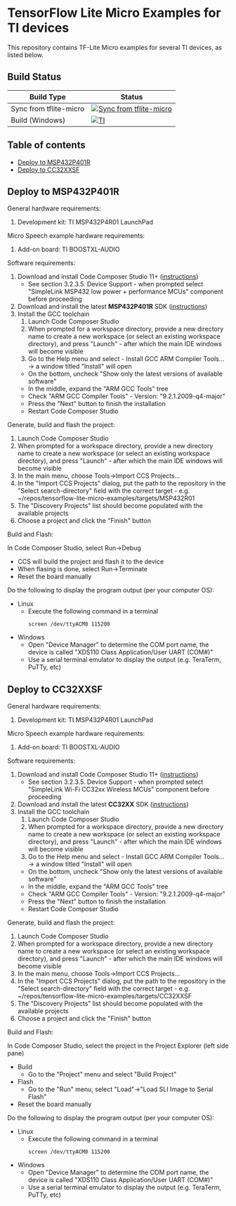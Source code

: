# TensorFlow Lite Micro Examples for TI devices

This repository contains TF-Lite Micro examples for several TI devices, as listed below.


## Build Status

|   Build Type  |  Status  |
| -----------   |  --------- |
| Sync from tflite-micro | [![Sync from tflite-micro](https://github.com/TexasInstruments/tensorflow-lite-micro-examples/actions/workflows/sync.yml/badge.svg)](https://github.com/TexasInstruments/tensorflow-lite-micro-examples/actions/workflows/sync.yml)
| Build (Windows)  | [![TI](https://github.com/TexasInstruments/tensorflow-lite-micro-examples/actions/workflows/ci.yml/badge.svg?event=status)](https://github.com/TexasInstruments/tensorflow-lite-micro-examples/actions/workflows/ci.yml)


## Table of contents

-   [Deploy to MSP432P401R](#deploy-to-msp432p401r)
-   [Deploy to CC32XXSF](#deploy-to-cc32xxsf)


## Deploy to MSP432P401R
General hardware requirements:
1. Development kit: TI MSP432P4R01 LaunchPad

Micro Speech example hardware requirements:
1. Add-on board: TI BOOSTXL-AUDIO

Software requirements:
1. Download and install Code Composer Studio 11+ ([instructions](http://software-dl.ti.com/ccs/esd/documents/users_guide/ccs_installation.html#))
    - See section 3.2.3.5. Device Support - when prompted select "SimpleLink MSP432 low power + performance MCUs" component before proceeding
2. Download and install the latest **MSP432P401R** SDK ([instructions](https://www.ti.com/tool/download/SIMPLELINK-MSP432-SDK))
3. Install the GCC toolchain
    1. Launch Code Composer Studio
    2. When prompted for a workspace directory, provide a new directory name to create a new workspace (or select an existing workspace directory), and press "Launch"  - after which the main IDE windows will become visible
    3. Go to the Help menu and select - Install GCC ARM Compiler Tools… -> a window titled "Install" will open
    - On the bottom, uncheck "Show only the latest versions of available software"
    - In the middle, expand the "ARM GCC Tools" tree
    - Check "ARM GCC Compiler Tools" - Version: "9.2.1.2009-q4-major"
    - Press the "Next" button to finish the installation
    - Restart Code Composer Studio


Generate, build and flash the project:

1. Launch Code Composer Studio
2. When prompted for a workspace directory, provide a new directory name to create a new workspace (or select an existing workspace directory), and press "Launch"  - after which the main IDE windows will become visible
3. In the main menu, choose Tools->Import CCS Projects...
4. In the "Import CCS Projects" dialog, put the path to the repository in the "Select search-directory" field with the correct target - e.g. ~/repos/tensorflow-lite-micro-examples/targets/MSP432R01
5. The "Discovery Projects" list should become populated with the available projects
6. Choose a project and click the "Finish" button

Build and Flash:

In Code Composer Studio, select Run->Debug
 - CCS will build the project and flash it to the device
 - When flasing is done, select Run->Terminate
 - Reset the board manually
 
    
Do the following to display the program output (per your computer OS):
 - Linux
    - Execute the following command in a terminal
        ```
        screen /dev/ttyACM0 115200
        ```
 - Windows
    - Open "Device Manager" to determine the COM port name, the device is called "XDS110 Class Application/User UART (COM#)"
    - Use a serial terminal emulator to display the output (e.g. TeraTerm, PuTTy, etc)

   



## Deploy to CC32XXSF
General hardware requirements:
1. Development kit: TI MSP432P4R01 LaunchPad

Micro Speech example hardware requirements:
1. Add-on board: TI BOOSTXL-AUDIO

Software requirements:
1. Download and install Code Composer Studio 11+ ([instructions](http://software-dl.ti.com/ccs/esd/documents/users_guide/ccs_installation.html#))
    - See section 3.2.3.5. Device Support - when prompted select "SimpleLink Wi-Fi CC32xx Wireless MCUs" component before proceeding
2. Download and install the latest **CC32XX** SDK ([instructions](https://www.ti.com/tool/SIMPLELINK-CC32XX-SDK))
3. Install the GCC toolchain
    1. Launch Code Composer Studio
    2. When prompted for a workspace directory, provide a new directory name to create a new workspace (or select an existing workspace directory), and press "Launch" - after which the main IDE windows will become visible
    3. Go to the Help menu and select - Install GCC ARM Compiler Tools… -> a window titled "Install" will open
    - On the bottom, uncheck "Show only the latest versions of available software"
    - In the middle, expand the "ARM GCC Tools" tree
    - Check "ARM GCC Compiler Tools" - Version: "9.2.1.2009-q4-major"
    - Press the "Next" button to finish the installation
    - Restart Code Composer Studio


Generate, build and flash the project:

1. Launch Code Composer Studio
2. When prompted for a workspace directory, provide a new directory name to create a new workspace (or select an existing workspace directory), and press "Launch"  - after which the main IDE windows will become visible
3. In the main menu, choose Tools->Import CCS Projects...
4. In the "Import CCS Projects" dialog, put the path to the repository in the "Select search-directory" field with the correct target - e.g. ~/repos/tensorflow-lite-micro-examples/targets/CC32XXSF
5. The "Discovery Projects" list should become populated with the available projects
6. Choose a project and click the "Finish" button

Build and Flash:

In Code Composer Studio, select the project in the Project Explorer (left side pane)
 - Build
    - Go to the "Project" menu and select "Build Project"
 - Flash
    - Go to the "Run" menu, select "Load"->"Load SLI Image to Serial Flash"
 - Reset the board manually
 
    
Do the following to display the program output (per your computer OS):
 - Linux
    - Execute the following command in a terminal
        ```
        screen /dev/ttyACM0 115200
        ```
 - Windows
    - Open "Device Manager" to determine the COM port name, the device is called "XDS110 Class Application/User UART (COM#)"
    - Use a serial terminal emulator to display the output (e.g. TeraTerm, PuTTy, etc)
